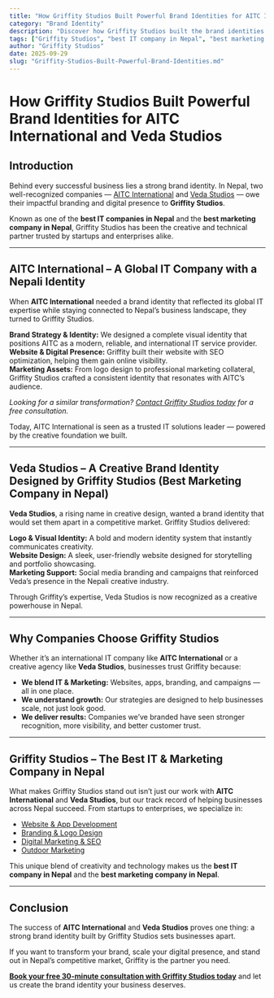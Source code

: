 ```yaml
---
title: "How Griffity Studios Built Powerful Brand Identities for AITC International and Veda Studios"
category: "Brand Identity"
description: "Discover how Griffity Studios built the brand identities of AITC International and Veda Studios. The best IT and marketing company in Nepal."
tags: ["Griffity Studios", "best IT company in Nepal", "best marketing company in Nepal", "AITC International", "Veda Studios"]
author: "Griffity Studios"
date: 2025-09-29
slug: "Griffity-Studios-Built-Powerful-Brand-Identities.md"
---
```


# How Griffity Studios Built Powerful Brand Identities for AITC International and Veda Studios

## Introduction  
Behind every successful business lies a strong brand identity. In Nepal, two well-recognized companies — [AITC International](https://aitc.ai/) and [Veda Studios](https://vedastudios.com.np/) — owe their impactful branding and digital presence to **Griffity Studios**.  

Known as one of the **best IT companies in Nepal** and the **best marketing company in Nepal**, Griffity Studios has been the creative and technical partner trusted by startups and enterprises alike.  

---

## AITC International – A Global IT Company with a Nepali Identity  
When **AITC International** needed a brand identity that reflected its global IT expertise while staying connected to Nepal’s business landscape, they turned to Griffity Studios.  

**Brand Strategy & Identity:** We designed a complete visual identity that positions AITC as a modern, reliable, and international IT service provider.  
**Website & Digital Presence:** Griffity built their website with SEO optimization, helping them gain online visibility.  
**Marketing Assets:** From logo design to professional marketing collateral, Griffity Studios crafted a consistent identity that resonates with AITC’s audience.  

*Looking for a similar transformation? [Contact Griffity Studios today](https://www.griffitystudios.com/#contact-us) for a free consultation.*  

Today, AITC International is seen as a trusted IT solutions leader — powered by the creative foundation we built.  

---

## Veda Studios – A Creative Brand Identity Designed by Griffity Studios (Best Marketing Company in Nepal)  
**Veda Studios**, a rising name in creative design, wanted a brand identity that would set them apart in a competitive market. Griffity Studios delivered:  

**Logo & Visual Identity:** A bold and modern identity system that instantly communicates creativity.  
**Website Design:** A sleek, user-friendly website designed for storytelling and portfolio showcasing.  
**Marketing Support:** Social media branding and campaigns that reinforced Veda’s presence in the Nepali creative industry.  

Through Griffity’s expertise, Veda Studios is now recognized as a creative powerhouse in Nepal.  

---

## Why Companies Choose Griffity Studios  
Whether it’s an international IT company like **AITC International** or a creative agency like **Veda Studios**, businesses trust Griffity because:  

- **We blend IT & Marketing:** Websites, apps, branding, and campaigns — all in one place.  
- **We understand growth:** Our strategies are designed to help businesses scale, not just look good.  
- **We deliver results:** Companies we’ve branded have seen stronger recognition, more visibility, and better customer trust.  

---

## Griffity Studios – The Best IT & Marketing Company in Nepal  
What makes Griffity Studios stand out isn’t just our work with **AITC International** and **Veda Studios**, but our track record of helping businesses across Nepal succeed. From startups to enterprises, we specialize in:  

- [Website & App Development](https://www.griffitystudios.com/#contact-us)  
- [Branding & Logo Design](https://www.griffitystudios.com/#contact-us)  
- [Digital Marketing & SEO](https://www.griffitystudios.com/#contact-us)  
- [Outdoor Marketing](https://www.griffitystudios.com/#contact-us)  

This unique blend of creativity and technology makes us the **best IT company in Nepal** and the **best marketing company in Nepal**.  

---

## Conclusion  
The success of **AITC International** and **Veda Studios** proves one thing: a strong brand identity built by Griffity Studios sets businesses apart.  

If you want to transform your brand, scale your digital presence, and stand out in Nepal’s competitive market, Griffity is the partner you need.  

 **[Book your free 30-minute consultation with Griffity Studios today](https://griffitystudios.com/contact)** and let us create the brand identity your business deserves.  

